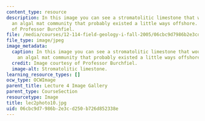 ```yaml
---
content_type: resource
description: In this image you can see a stromatolitic limestone that would represent
  an algal mat community that probably existed a little ways offshore. Image courtesy
  of Professor Burchfiel.
file: /media/courses/12-114-field-geology-i-fall-2005/06cbc9d7986b2e3cd250b726d852338e_lec2photo10.jpg
file_type: image/jpeg
image_metadata:
  caption: In this image you can see a stromatolitic limestone that would represent
    an algal mat community that probably existed a little ways offshore.
  credit: Image courtesy of Professor Burchfiel.
  image-alt: Stromatolitic limestone.
learning_resource_types: []
ocw_type: OCWImage
parent_title: Lecture 4 Image Gallery
parent_type: CourseSection
resourcetype: Image
title: lec2photo10.jpg
uid: 06cbc9d7-986b-2e3c-d250-b726d852338e
---
```

